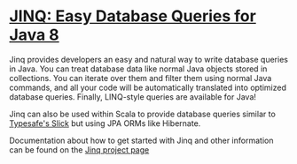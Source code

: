 # [JINQ: Easy Database Queries for Java 8](http://www.jinq.org)

Jinq provides developers an easy and natural way to write database queries in Java. You can treat database data like normal Java objects stored in collections. You can iterate over them and filter them using normal Java commands, and all your code will be automatically translated into optimized database queries. Finally, LINQ-style queries are available for Java!

Jinq can also be used within Scala to provide database queries similar to [Typesafe's Slick](http://slick.typesafe.com/) but using JPA ORMs like Hibernate.

Documentation about how to get started with Jinq and other information can be found on the [Jinq project page](http://www.jinq.org)
